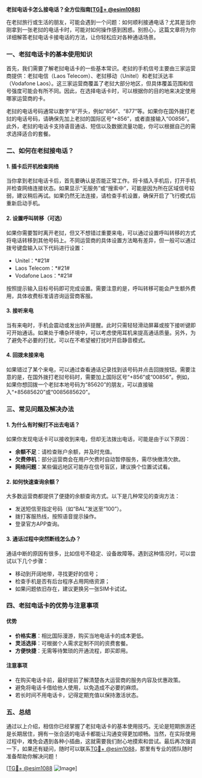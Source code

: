 **老挝电话卡怎么接电话？全方位指南[[TG💪+ @esim1088](https://t.me/s/esim1088)]**

在老挝旅行或生活的朋友，可能会遇到一个问题：如何顺利接通电话？尤其是当你刚拿到一张老挝的电话卡时，可能对如何操作感到困惑。别担心，这篇文章将为你详细解答老挝电话卡接电话的方法，让你轻松应对各种通话场景。

### 一、老挝电话卡的基本使用知识

首先，我们需要了解老挝电话卡的一些基本常识。老挝的手机信号主要由三家运营商提供：老挝电信（Laos Telecom）、老挝移动（Unitel）和老挝沃达丰（Vodafone Laos）。这三家运营商覆盖了老挝大部分地区，但具体覆盖范围和信号强度可能会有所不同。因此，在选择电话卡时，可以根据你的目的地来决定使用哪家运营商的卡。

老挝的电话号码通常以数字“8”开头，例如“856”、“877”等。如果你在国外拨打老挝的电话号码，请确保先加上老挝的国际区号“+856”，或者直接输入“00856”。此外，老挝的电话卡支持语音通话、短信以及数据流量功能，你可以根据自己的需求选择适合的套餐。

### 二、如何在老挝接电话？

#### 1. 插卡后开机检查网络
当你拿到老挝电话卡后，首先要确认是否能正常工作。将卡插入手机后，打开手机并检查网络连接状态。如果显示“无服务”或“搜索中”，可能是因为所在区域信号较弱，建议稍后再试。如果仍然无法连接，请检查手机设置，确保开启了飞行模式后重新启动手机。

#### 2. 设置呼叫转移（可选）
如果你需要暂时离开老挝，但又不想错过重要来电，可以通过设置呼叫转移的方式将电话转移到其他号码上。不同运营商的具体设置方法略有差异，但一般可以通过拨号键盘输入以下代码进行设置：
- Unitel：*#21#
- Laos Telecom：*#21#
- Vodafone Laos：*#21#

按照提示输入目标号码即可完成设置。需要注意的是，呼叫转移可能会产生额外费用，具体收费标准请咨询运营商客服。

#### 3. 接听来电
当有来电时，手机会震动或发出铃声提醒。此时只需轻轻滑动屏幕或按下接听键即可开始通话。如果处于嘈杂环境中，可以考虑使用耳机来提高通话质量。另外，为了避免不必要的打扰，可以在不希望被打扰时开启静音模式。

#### 4. 回拨未接来电
如果错过了某个来电，可以通过查看通话记录找到该号码并点击回拨按钮。需要注意的是，在国外拨打老挝号码时，需要加上国际区号“+856”或“00856”。例如，如果你想回拨一个老挝本地号码为“85620”的朋友，可以直接输入“+85685620”或“0085685620”。

### 三、常见问题及解决办法

#### 1. 为什么有时候打不出去电话？
如果你发现电话卡可以接收到来电，但却无法拨出电话，可能是由于以下原因：
- **余额不足**：请检查账户余额，并及时充值。
- **欠费停机**：部分运营商会在用户欠费时自动暂停服务，需尽快缴清欠款。
- **网络问题**：某些偏远地区可能存在信号盲区，建议换个位置试试看。

#### 2. 如何快速查询余额？
大多数运营商都提供了便捷的余额查询方式。以下是几种常见的查询方法：
- 发送短信至指定号码（如“BAL”发送至“100”）。
- 拨打客服热线，按照语音提示操作。
- 登录官方APP查询。

#### 3. 通话过程中突然断线怎么办？
通话中断的原因有很多，比如信号不稳定、设备故障等。遇到这种情况时，可以尝试以下几个步骤：
- 移动到开阔地带，寻找更好的信号；
- 检查手机是否有后台程序占用网络资源；
- 如果问题依旧存在，建议更换另一张SIM卡试试。

### 四、老挝电话卡的优势与注意事项

#### 优势
- **价格实惠**：相比国际漫游，购买当地电话卡的成本更低。
- **灵活选择**：可根据个人需求定制不同的资费套餐。
- **方便快捷**：无需等待繁琐的开通流程，即买即用。

#### 注意事项
- 在购买电话卡前，最好提前了解清楚各大运营商的服务内容及优惠政策。
- 避免将电话卡借给他人使用，以免造成不必要的麻烦。
- 若长时间不用电话卡，记得定期充值以保持激活状态。

### 五、总结

通过以上介绍，相信你已经掌握了老挝电话卡的基本使用技巧。无论是短期旅游还是长期居住，拥有一张合适的电话卡都能让沟通变得更加顺畅。当然，在实际使用过程中，难免会遇到各种小插曲，这就需要我们耐心地摸索和尝试。最后再次强调一下，如果还有疑问，随时可以联系[TG💪+ @esim1088](https://t.me/s/esim1088)，那里有专业的团队随时准备帮助你解决问题！

[[TG💪+ @esim1088](https://t.me/s/esim1088) ![Image](https://i.postimg.cc/4NQfJmqS/Snipaste-2025-05-13-00-14-12.png)]